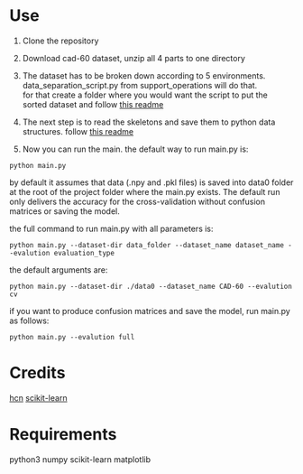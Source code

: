 # Use

1. Clone the repository

2. Download cad-60 dataset, unzip all 4 parts to one directory

3. The dataset has to be broken down according to 5 environments. data_separation_script.py from support_operations will do that.  
for that create a folder where you would want the script to put the sorted dataset and follow [this readme]()

4. The next step is to read the skeletons and save them to python data structures. follow [this readme]()

5. Now you can run the main. the default way to run main.py is:

```commandline
python main.py
```
by default it assumes that data (.npy and .pkl files) is saved into data0 folder at the root of the project folder where the main.py exists.
The default run only delivers the accuracy for the cross-validation without confusion matrices or saving the model.

the full command to run main.py with all parameters is:

```commandline
python main.py --dataset-dir data_folder --dataset_name dataset_name --evalution evaluation_type
```

the default arguments are:

```commandline
python main.py --dataset-dir ./data0 --dataset_name CAD-60 --evalution cv
```

if you want to produce confusion matrices and save the model, run main.py as follows:

```commandline
python main.py --evalution full
```

# Credits

[hcn]() 
[scikit-learn](https://scikit-learn.org/stable/auto_examples/model_selection/plot_confusion_matrix.html)


# Requirements
python3
numpy
scikit-learn
matplotlib

